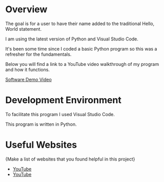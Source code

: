 # Overview

The goal is for a user to have their name added to the traditional Hello, World statement. 

I am using the latest version of Python and Visual Studio Code. 

It's been some time since I coded a basic Python program so this was a refresher for the fundamentals. 

Below you will find a link to a YouTube video walkthrough of my program and how it functions. 

[Software Demo Video](https://youtu.be/jsSNIXATl0c)

# Development Environment

To facilitate this program I used Visual Studio Code. 

This program is written in Python. 

# Useful Websites

{Make a list of websites that you found helpful in this project}
* [YouTube](https://www.youtube.com/watch?v=1E7DeHnWUek)
* [YouTube](https://www.youtube.com/watch?v=hp4pYFASTrc)
